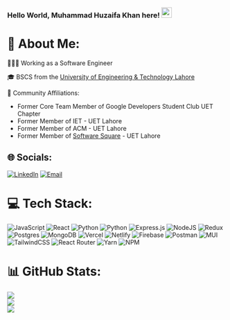 ### Hello World, Muhammad Huzaifa Khan here! <img src="https://user-images.githubusercontent.com/46846821/87522094-a135a000-c69e-11ea-899d-e8093968ef3b.gif" width="24px">

# 💫 About Me:

👨🏻‍💻 Working as a Software Engineer

🎓 BSCS from the [University of Engineering & Technology Lahore](https://uet.edu.pk/)

🔰 Community Affiliations:

- Former Core Team Member of Google Developers Student Club UET Chapter
- Former Member of IET - UET Lahore
- Former Member of ACM - UET Lahore
- Former Member of [Software Square](https://softwaresquare.csuet.com) - UET Lahore

## 🌐 Socials:

[![LinkedIn](https://img.shields.io/badge/LinkedIn-%230077B5.svg?logo=linkedin&logoColor=white)](https://www.linkedin.com/in/muhammad-huzaifa-khan-ab961b228)
[![Email](https://img.shields.io/badge/Email-%37563B5.svg?logo=gmai&logoColor=white)](mhuzaifak.work@gmail.com)


# 💻 Tech Stack:

![JavaScript](https://img.shields.io/badge/javascript-%23323330.svg?style=for-the-badge&logo=javascript&logoColor=%23F7DF1E)
![React](https://img.shields.io/badge/react-%2320232a.svg?style=for-the-badge&logo=react&logoColor=%2361DAFB)
![Python](https://img.shields.io/badge/python%20-%2314354C.svg?style=for-the-badge&logo=python&logoColor=white)
![Python](https://img.shields.io/badge/django%20-%23092E20.svg?&style=for-the-badge&logo=django&logoColor=white)
![Express.js](https://img.shields.io/badge/express.js-%23404d59.svg?style=for-the-badge&logo=express&logoColor=%2361DAFB)
![NodeJS](https://img.shields.io/badge/node.js-6DA55F?style=for-the-badge&logo=node.js&logoColor=white)
![Redux](https://img.shields.io/badge/redux-%23593d88.svg?style=for-the-badge&logo=redux&logoColor=white)
![Postgres](https://img.shields.io/badge/postgres-%23316192.svg?style=for-the-badge&logo=postgresql&logoColor=white)
![MongoDB](https://img.shields.io/badge/MongoDB-%234ea94b.svg?style=for-the-badge&logo=mongodb&logoColor=white)
![Vercel](https://img.shields.io/badge/vercel-%23000000.svg?style=for-the-badge&logo=vercel&logoColor=white)
![Netlify](https://img.shields.io/badge/netlify-%23000000.svg?style=for-the-badge&logo=netlify&logoColor=#00C7B7)
![Firebase](https://img.shields.io/badge/firebase-%23039BE5.svg?style=for-the-badge&logo=firebase)
![Postman](https://img.shields.io/badge/Postman-FF6C37?style=for-the-badge&logo=postman&logoColor=white)
![MUI](https://img.shields.io/badge/MUI-%230081CB.svg?style=for-the-badge&logo=material-ui&logoColor=white)
![TailwindCSS](https://img.shields.io/badge/tailwindcss-%2338B2AC.svg?style=for-the-badge&logo=tailwind-css&logoColor=white)
![React Router](https://img.shields.io/badge/React_Router-CA4245?style=for-the-badge&logo=react-router&logoColor=white)
![Yarn](https://img.shields.io/badge/yarn-%232C8EBB.svg?style=for-the-badge&logo=yarn&logoColor=white)
![NPM](https://img.shields.io/badge/NPM-%23000000.svg?style=for-the-badge&logo=npm&logoColor=white)

# 📊 GitHub Stats:

![](https://github-readme-stats.vercel.app/api?username=Huzaifa-crypton&theme=dark&hide_border=false&include_all_commits=true&count_private=true)<br/>
![](https://github-readme-streak-stats.herokuapp.com/?user=Huzaifa-crypton&theme=dark&hide_border=false)<br/>
![](https://github-readme-stats.vercel.app/api/top-langs/?username=Huzaifa-crypton&theme=dark&hide_border=false&include_all_commits=true&count_private=true&layout=compact)

<!-- ### 🔝 Top Contributed Repo

![](https://github-contributor-stats.vercel.app/api?username=Huzaifa-crypton&limit=5&theme=dark&combine_all_yearly_contributions=true)-->

<!--
**Huzaifa-crypton/Huzaifa-crypton** is a ✨ _special_ ✨ repository because its `README.md` (this file) appears on your GitHub profile.
I am a computer science student pursuing my degree from University of Engineering and Technology, Lahore. I strongly believe that, continuous learning through exploration is the key to growth and success. A person should strive to set his goals and visions in life high enough that he works tirelessly for them. As a student of knowledge, I enjoy engaging with people to share thoughts and ideas. I actively participate in student societies and volunteer in managing events and workshops. Regarding my work experience, I take immense pride of the projects I have successfully completed during my semesters. The excitement one feels when the project runs successfully is what every developer craves for. I have interest to see the working details of systems and products. This interest lead me to explore how websites are crafted and I ended up exploring website development using MEAN and MERN stacks. Other than that, I have wide range of interests too. To maintain an active lifestyle I indulge myself into sports such as badminton, cricket, football, and table tennis.
Here are some ideas to get you started:

- 🔭 I’m currently working on ...
- 🌱 I’m currently learning ...
- 👯 I’m looking to collaborate on ...
- 🤔 I’m looking for help with ...
- 💬 Ask me about ...
- 📫 How to reach me: ...
- 😄 Pronouns: ...
- ⚡ Fun fact: ...
-->
